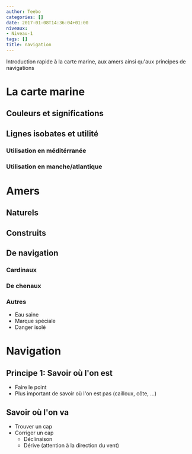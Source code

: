 ```yaml
---
author: Teebo
categories: []
date: 2017-01-08T14:36:04+01:00
niveaux:
- Niveau-1
tags: []
title: navigation
---
```


Introduction rapide à la carte marine, aux amers ainsi qu'aux principes de navigations

<!--more-->

# La carte marine

## Couleurs et significations

## Lignes isobates et utilité

### Utilisation en méditérranée

### Utilisation en manche/atlantique

# Amers

## Naturels

## Construits

## De navigation

### Cardinaux

### De chenaux

### Autres

* Eau saine
* Marque spéciale
* Danger isolé

# Navigation

## Principe 1: Savoir où l'on est

* Faire le point
* Plus important de savoir où l'on est pas (cailloux, côte, ...)

## Savoir où l'on va

* Trouver un cap
* Corriger un cap 
  * Déclinaison
  * Dérive (attention à la direction du vent)